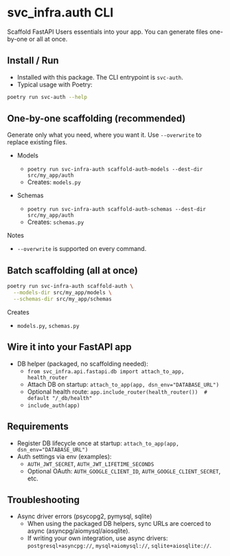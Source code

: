 # svc_infra.auth CLI

Scaffold FastAPI Users essentials into your app. You can generate files one-by-one or all at once.

## Install / Run

- Installed with this package. The CLI entrypoint is `svc-auth`.
- Typical usage with Poetry:

```bash
poetry run svc-auth --help
```

## One-by-one scaffolding (recommended)

Generate only what you need, where you want it. Use `--overwrite` to replace existing files.

- Models
  - `poetry run svc-infra-auth scaffold-auth-models --dest-dir src/my_app/auth`
  - Creates: `models.py`

- Schemas
  - `poetry run svc-infra-auth scaffold-auth-schemas --dest-dir src/my_app/auth`
  - Creates: `schemas.py`

Notes
- `--overwrite` is supported on every command.

## Batch scaffolding (all at once)

```bash
poetry run svc-infra-auth scaffold-auth \
  --models-dir src/my_app/models \
  --schemas-dir src/my_app/schemas
```

Creates
- `models.py`, `schemas.py`

## Wire it into your FastAPI app

- DB helper (packaged, no scaffolding needed):
  - `from svc_infra.api.fastapi.db import attach_to_app, health_router`
  - Attach DB on startup: `attach_to_app(app, dsn_env="DATABASE_URL")`
  - Optional health route: `app.include_router(health_router())  # default "/_db/health"`
  - `include_auth(app)`

## Requirements

- Register DB lifecycle once at startup: `attach_to_app(app, dsn_env="DATABASE_URL")`
- Auth settings via env (examples):
  - `AUTH_JWT_SECRET`, `AUTH_JWT_LIFETIME_SECONDS`
  - Optional OAuth: `AUTH_GOOGLE_CLIENT_ID`, `AUTH_GOOGLE_CLIENT_SECRET`, etc.

## Troubleshooting

- Async driver errors (psycopg2, pymysql, sqlite)
  - When using the packaged DB helpers, sync URLs are coerced to async (asyncpg/aiomysql/aiosqlite).
  - If writing your own integration, use async drivers: `postgresql+asyncpg://`, `mysql+aiomysql://`, `sqlite+aiosqlite://`.
